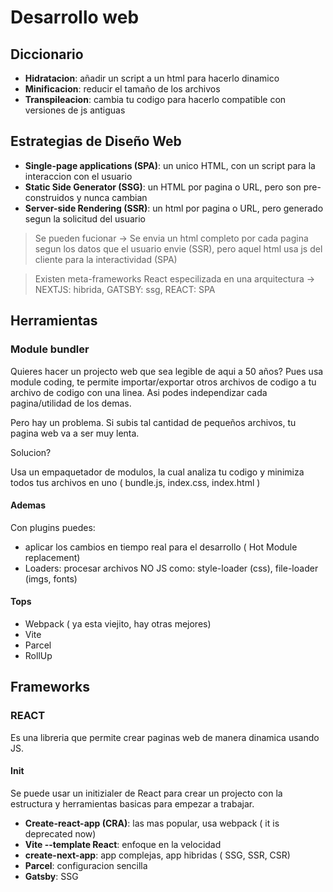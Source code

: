 # Desarrollo web
## Diccionario
- **Hidratacion**: añadir un script a un html para hacerlo dinamico
- **Minificacion**: reducir el tamaño de los archivos
- **Transpileacion**: cambia tu codigo para hacerlo compatible con versiones de js antiguas
## Estrategias de Diseño Web
- **Single-page applications (SPA)**: un unico HTML, con un script para la interaccion con el usuario 
- **Static Side Generator (SSG)**: un HTML por pagina o URL, pero son pre-construidos y nunca cambian
- **Server-side Rendering (SSR)**: un html por pagina o URL, pero generado segun la solicitud del usuario
> Se pueden fucionar -> Se envia un html completo por cada pagina segun los datos que el usuario envie (SSR), pero aquel html usa js del cliente para la interactividad (SPA) 

> Existen meta-frameworks React especilizada en una arquitectura -> NEXTJS: hibrida, GATSBY: ssg, REACT: SPA 
## Herramientas
### Module bundler
Quieres hacer un projecto web que sea legible de aqui a 50 años? 
Pues usa module coding, te permite importar/exportar otros archivos de codigo a tu archivo de codigo con una linea. Asi podes independizar cada pagina/utilidad de los demas. 

Pero hay un problema. Si subis tal cantidad de pequeños archivos, tu pagina web va a ser muy lenta. 

Solucion?

Usa un empaquetador de modulos, la cual analiza tu codigo y minimiza todos tus archivos en uno ( bundle.js, index.css, index.html )
#### Ademas
Con plugins puedes: 
- aplicar los cambios en tiempo real para el desarrollo ( Hot Module replacement)
- Loaders: procesar archivos NO JS como: style-loader (css), file-loader (imgs, fonts)
#### Tops
- Webpack ( ya esta viejito, hay otras mejores)
- Vite 
- Parcel
- RollUp

## Frameworks
### REACT
Es una libreria que permite crear paginas web de manera dinamica usando JS.
#### Init
Se puede usar un initizialer de React para crear un projecto con la estructura y herramientas basicas para empezar a trabajar.
- **Create-react-app (CRA)**: las mas popular, usa webpack ( it is deprecated now)
- **Vite --template React**: enfoque en la velocidad
- **create-next-app**: app complejas, app hibridas ( SSG, SSR, CSR)
- **Parcel**: configuracion sencilla
- **Gatsby**: SSG 
